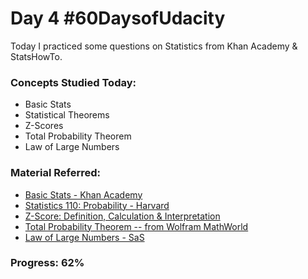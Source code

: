 # Day 4 #60DaysofUdacity

Today I practiced some questions on Statistics from Khan Academy & StatsHowTo.

### Concepts Studied Today:
- Basic Stats
- Statistical Theorems
- Z-Scores
- Total Probability Theorem
- Law of Large Numbers

### Material Referred:
- [Basic Stats - Khan Academy](https://www.purplemath.com/modules/meanmode.htm)
- [Statistics 110: Probability - Harvard](https://www.statisticshowto.datasciencecentral.com/probability-and-statistics/standard-deviation/)
- [Z-Score: Definition, Calculation & Interpretation](https://www.simplypsychology.org/z-score.html)
- [Total Probability Theorem -- from Wolfram MathWorld](http://mathworld.wolfram.com/TotalProbabilityTheorem.html)
- [Law of Large Numbers - SaS](https://blogs.sas.com/content/iml/2014/02/12/fundamental-theorems-of-mathematics-and-statistics.html)

### Progress: 62%

